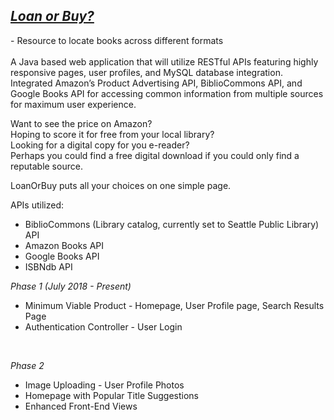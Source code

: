 <h2><u><em>Loan or Buy?</a></em></u></h2>
	- Resource to locate books across different formats</br>
	
</br>
A Java based web application that will utilize RESTful APIs featuring highly responsive pages, user profiles, and MySQL database integration. Integrated Amazon’s Product Advertising API, BiblioCommons API, and Google Books API for accessing common information from multiple sources for maximum user experience.</br>

Want to see the price on Amazon?</br>
Hoping to score it for free from your local library?</br>
Looking for a digital copy for you e-reader?</br>
Perhaps you could find a free digital download if you could only find a reputable source.</br>

LoanOrBuy puts all your choices on one simple page.</br>

APIs utilized:
- BiblioCommons (Library catalog, currently set to Seattle Public Library) API
- Amazon Books API
- Google Books API
- ISBNdb API</br>

<hh3><em>Phase 1 (July 2018 - Present)</em></h3></br>

<ul>
	<li>Minimum Viable Product - Homepage, User Profile page, Search Results Page</li>
 	 <li>Authentication Controller - User Login </li>
</ul></br>

<hh3><em>Phase 2 </em></h3></br>

<ul>
	<li>Image Uploading - User Profile Photos</li>
	<li>Homepage with Popular Title Suggestions</li>
  	<li>Enhanced Front-End Views</li>
</ul></br>

</ul></br>

